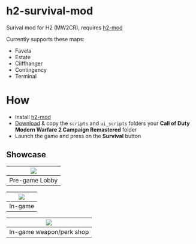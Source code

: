 # h2-survival-mod

Surival mod for H2 (MW2CR), requires [h2-mod](https://github.com/fedddddd/h2-mod#download)

Currently supports these maps:
* Favela
* Estate
* Cliffhanger
* Contingency
* Terminal

# How
* Install [h2-mod](https://github.com/fedddddd/h2-mod#download)
* [Download](https://github.com/fedddddd/h2-survival-mod/releases) & copy the `scripts` and `ui_scripts` folders your **Call of Duty Modern Warfare 2 Campaign Remastered** folder
* Launch the game and press on the **Survival** button

## Showcase

| <img src="assets/github/menu.png?raw=true" /> |
|:-:|
| Pre-game Lobby |

| <img src="assets/github/survival2.png?raw=true" /> |
|:-:|
| In-game |

| <img src="assets/github/survival1.png?raw=true" /> |
|:-:|
In-game weapon/perk shop |

<br/>
